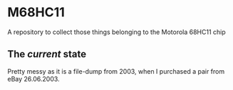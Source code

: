 # M68HC11

A repository to collect those things belonging to the Motorola 68HC11 chip

## The _current_ state

Pretty messy as it is a file-dump from 2003, when I purchased a pair from eBay 26.06.2003.

